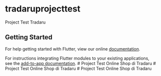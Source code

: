 # tradaruprojecttest

Project Test Tradaru

## Getting Started

For help getting started with Flutter, view our online
[documentation](https://flutter.dev/).

For instructions integrating Flutter modules to your existing applications,
see the [add-to-app documentation](https://flutter.dev/docs/development/add-to-app).
#   P r o j e c t   T e s t   O n l i n e   S h o p   d i   T r a d a r u  
 #   P r o j e c t   T e s t   O n l i n e   S h o p   d i   T r a d a r u  
 #   P r o j e c t   T e s t   O n l i n e   S h o p   d i   T r a d a r u  
 
